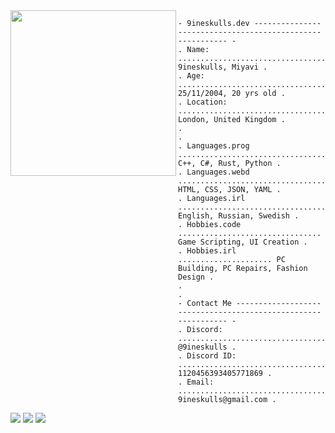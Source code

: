 <img align="left" src="https://github.com/user-attachments/assets/a81991a0-3471-48b8-8a98-d6b2bbbfa563" width="265"/> 

```
- 9ineskulls.dev ---------------------------------------------------------- -
. Name: ................................................ 9ineskulls, Miyavi .
. Age: ............................................. 25/11/2004, 20 yrs old .
. Location: ........................................ London, United Kingdom .
.                                                                           .
. Languages.prog .................................... C++, C#, Rust, Python .
. Languages.webd .................................... HTML, CSS, JSON, YAML .
. Languages.irl ................................. English, Russian, Swedish .
. Hobbies.code ................................ Game Scripting, UI Creation .
. Hobbies.irl ..................... PC Building, PC Repairs, Fashion Design .
.                                                                           .
- Contact Me -------------------------------------------------------------- -
. Discord: .................................................... @9ineskulls .
. Discord ID: ......................................... 1120456393405771869 .
. Email: ............................................. 9ineskulls@gmail.com .
```

<div align="left">
  <a href="discord.com/users/1120456393405771869"><img src="https://img.shields.io/badge/Discord-D14836?style=for-the-badge&logo=discord&logoColor=black&color=white" /></a>
  <a href="9ineskulls@gmail.com"><img src="https://img.shields.io/badge/Gmail-D14836?style=for-the-badge&logo=gmail&logoColor=black&color=white" /></a>
  <a href="github.com/9ineskulls"><img src="https://img.shields.io/badge/Github-D14836?style=for-the-badge&logo=github&logoColor=black&color=white" /></a>
